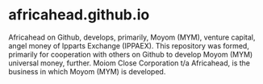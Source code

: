 # africahead.github.io
Africahead on Github, develops, primarily, Moyom (MYM), venture capital, angel money of Ipparts Exchange (IPPAEX). This repository was formed, primarily for cooperation with 
others on Github to develop Moyom (MYM) universal money, further. Moiom Close Corporation t/a Africahead, is the business in which Moyom (MYM) is developed.
